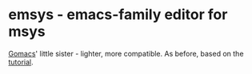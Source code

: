 # emsys - emacs-family editor for msys

[Gomacs][gomacs]' little sister - lighter, more compatible. As before, based
on the [tutorial][tutorial].

[gomacs]: https://github.com/japanoise/gomacs
[tutorial]: https://viewsourcecode.org/snaptoken/kilo/index.html

